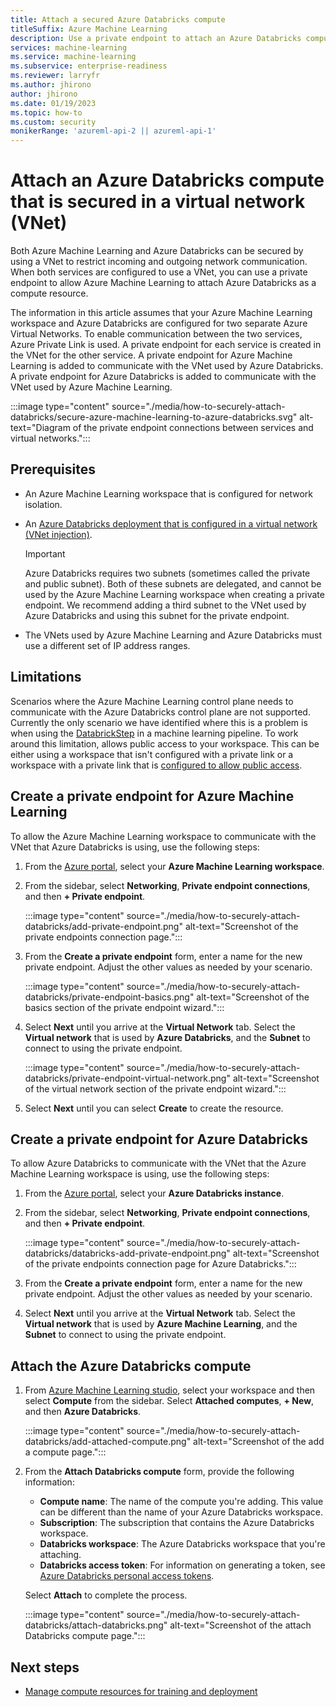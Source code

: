 ```yaml
---
title: Attach a secured Azure Databricks compute
titleSuffix: Azure Machine Learning
description: Use a private endpoint to attach an Azure Databricks compute to an Azure Machine Learning workspace configured for network isolation.
services: machine-learning
ms.service: machine-learning
ms.subservice: enterprise-readiness
ms.reviewer: larryfr
ms.author: jhirono
author: jhirono
ms.date: 01/19/2023
ms.topic: how-to
ms.custom: security
monikerRange: 'azureml-api-2 || azureml-api-1'
---
```


# Attach an Azure Databricks compute that is secured in a virtual network (VNet)

Both Azure Machine Learning and Azure Databricks can be secured by using a VNet to restrict incoming and outgoing network communication. When both services are configured to use a VNet, you can use a private endpoint to allow Azure Machine Learning to attach Azure Databricks as a compute resource.

The information in this article assumes that your Azure Machine Learning workspace and Azure Databricks are configured for two separate Azure Virtual Networks. To enable communication between the two services, Azure Private Link is used. A private endpoint for each service is created in the VNet for the other service. A private endpoint for Azure Machine Learning is added to communicate with the VNet used by Azure Databricks. A private endpoint for Azure Databricks is added to communicate with the VNet used by Azure Machine Learning.

:::image type="content" source="./media/how-to-securely-attach-databricks/secure-azure-machine-learning-to-azure-databricks.svg" alt-text="Diagram of the private endpoint connections between services and virtual networks.":::

## Prerequisites

* An Azure Machine Learning workspace that is configured for network isolation.

* An [Azure Databricks deployment that is configured in a virtual network (VNet injection)](/azure/databricks/administration-guide/cloud-configurations/azure/vnet-inject).

    > [!IMPORTANT]
    > Azure Databricks requires two subnets (sometimes called the private and public subnet). Both of these subnets are delegated, and cannot be used by the Azure Machine Learning workspace when creating a private endpoint. We recommend adding a third subnet to the VNet used by Azure Databricks and using this subnet for the private endpoint.

* The VNets used by Azure Machine Learning and Azure Databricks must use a different set of IP address ranges.

## Limitations

Scenarios where the Azure Machine Learning control plane needs to communicate with the Azure Databricks control plane are not supported. Currently the only scenario we have identified where this is a problem is when using the [DatabrickStep](/python/api/azureml-pipeline-steps/azureml.pipeline.steps.databricks_step.databricksstep) in a machine learning pipeline. To work around this limitation, allows public access to your workspace. This can be either using a workspace that isn't configured with a private link or a workspace with a private link that is [configured to allow public access](how-to-configure-private-link.md#enable-public-access).

## Create a private endpoint for Azure Machine Learning

To allow the Azure Machine Learning workspace to communicate with the VNet that Azure Databricks is using, use the following steps:

1. From the [Azure portal](https://portal.azure.com), select your __Azure Machine Learning workspace__.

1. From the sidebar, select __Networking__, __Private endpoint connections__, and then __+ Private endpoint__.

    :::image type="content" source="./media/how-to-securely-attach-databricks/add-private-endpoint.png" alt-text="Screenshot of the private endpoints connection page.":::

1. From the __Create a private endpoint__ form, enter a name for the new private endpoint. Adjust the other values as needed by your scenario.

    :::image type="content" source="./media/how-to-securely-attach-databricks/private-endpoint-basics.png" alt-text="Screenshot of the basics section of the private endpoint wizard.":::

1. Select __Next__ until you arrive at the __Virtual Network__ tab. Select the __Virtual network__ that is used by __Azure Databricks__, and the __Subnet__ to connect to using the private endpoint.

    :::image type="content" source="./media/how-to-securely-attach-databricks/private-endpoint-virtual-network.png" alt-text="Screenshot of the virtual network section of the private endpoint wizard.":::

1. Select __Next__ until you can select __Create__ to create the resource. 

## Create a private endpoint for Azure Databricks

To allow Azure Databricks to communicate with the VNet that the Azure Machine Learning workspace is using, use the following steps:

1. From the [Azure portal](https://portal.azure.com), select your __Azure Databricks instance__.

1. From the sidebar, select __Networking__, __Private endpoint connections__, and then __+ Private endpoint__.

    :::image type="content" source="./media/how-to-securely-attach-databricks/databricks-add-private-endpoint.png" alt-text="Screenshot of the private endpoints connection page for Azure Databricks.":::

1. From the __Create a private endpoint__ form, enter a name for the new private endpoint. Adjust the other values as needed by your scenario.

1. Select __Next__ until you arrive at the __Virtual Network__ tab. Select the __Virtual network__ that is used by __Azure Machine Learning__, and the __Subnet__ to connect to using the private endpoint.

## Attach the Azure Databricks compute

1. From [Azure Machine Learning studio](https://ml.azure.com), select your workspace and then select __Compute__ from the sidebar. Select __Attached computes__, __+ New__, and then __Azure Databricks__.

    :::image type="content" source="./media/how-to-securely-attach-databricks/add-attached-compute.png" alt-text="Screenshot of the add a compute page.":::

1. From the __Attach Databricks compute__ form, provide the following information:

    * __Compute name__: The name of the compute you're adding. This value can be different than the name of your Azure Databricks workspace.
    * __Subscription__: The subscription that contains the Azure Databricks workspace.
    * __Databricks workspace__: The Azure Databricks workspace that you're attaching.
    * __Databricks access token__: For information on generating a token, see [Azure Databricks personal access tokens](/azure/databricks/dev-tools/auth#pat).

    Select __Attach__ to complete the process.

    :::image type="content" source="./media/how-to-securely-attach-databricks/attach-databricks.png" alt-text="Screenshot of the attach Databricks compute page.":::

## Next steps

* [Manage compute resources for training and deployment](how-to-create-attach-compute-studio.md)